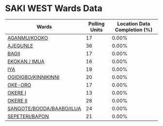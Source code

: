 
# SAKI WEST Wards Data

| Wards | Polling Units | Location Data Completion (%) |
| ---- | ----- | ------- |
| [AGANMU/KOOKO](./wards/18364-aganmu/kooko) | 17 | 0.00% |
| [AJEGUNLE](./wards/18365-ajegunle) | 36 | 0.00% |
| [BAGII](./wards/18366-bagii) | 17 | 0.00% |
| [EKOKAN / IMUA](./wards/18367-ekokan-/-imua) | 16 | 0.00% |
| [IYA](./wards/18368-iya) | 19 | 0.00% |
| [OGIDIGBO/KINNIKINNI](./wards/18369-ogidigbo/kinnikinni) | 20 | 0.00% |
| [OKE-ORO](./wards/18370-oke-oro) | 17 | 0.00% |
| [OKERE I](./wards/18371-okere-i) | 13 | 0.00% |
| [OKERE II](./wards/18372-okere-ii) | 28 | 0.00% |
| [SANGOTE/BOODA/BAABO/ILUA](./wards/18373-sangote/booda/baabo/ilua) | 24 | 0.00% |
| [SEPETERI/BAPON](./wards/18374-sepeteri/bapon) | 21 | 0.00% |




